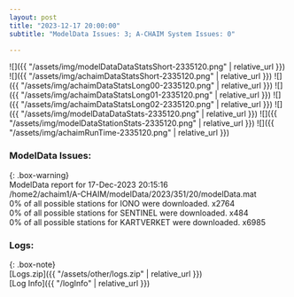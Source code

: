 ```yaml
---
layout: post
title: "2023-12-17 20:00:00"
subtitle: "ModelData Issues: 3; A-CHAIM System Issues: 0"

---
```


![]({{ "/assets/img/modelDataDataStatsShort-2335120.png" | relative_url }})
![]({{ "/assets/img/achaimDataStatsShort-2335120.png" | relative_url }})
![]({{ "/assets/img/achaimDataStatsLong00-2335120.png" | relative_url }})
![]({{ "/assets/img/achaimDataStatsLong01-2335120.png" | relative_url }})
![]({{ "/assets/img/achaimDataStatsLong02-2335120.png" | relative_url }})
![]({{ "/assets/img/modelDataDataStats-2335120.png" | relative_url }})
![]({{ "/assets/img/modelDataStationStats-2335120.png" | relative_url }})
![]({{ "/assets/img/achaimRunTime-2335120.png" | relative_url }})


### ModelData Issues:  
  
{: .box-warning}  
 ModelData report for 17-Dec-2023 20:15:16   
 /home2/achaim1/A-CHAIM/modelData/2023/351/20/modelData.mat   
 0% of all possible stations for IONO were downloaded. x2764   
 0% of all possible stations for SENTINEL were downloaded. x484   
 0% of all possible stations for KARTVERKET were downloaded. x6985   
  


### Logs:  
  
{: .box-note}  
[Logs.zip]({{ "/assets/other/logs.zip" | relative_url }})  
[Log Info]({{ "/logInfo" | relative_url }})  
